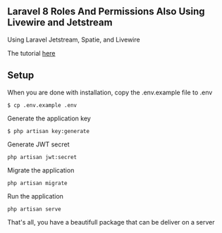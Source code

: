 ## Laravel 8 Roles And Permissions Also Using Livewire and Jetstream

Using Laravel Jetstream, Spatie, and Livewire

The tutorial [here](https://blog.pusher.com/laravel-jwt/) 

## Setup
When you are done with installation, copy the .env.example file to .env
```
$ cp .env.example .env
```

Generate the application key
```
$ php artisan key:generate
```

Generate JWT secret
```
php artisan jwt:secret
```

Migrate the application
```
php artisan migrate
``` 

Run the application
```
php artisan serve
```



That's all, you have a beautifull package that can be deliver on a server 
